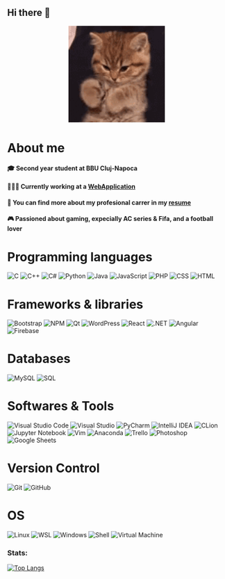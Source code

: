 ## Hi there 👋
<div align="center">
  <img src="https://github.com/edyeftimie/edyeftimie/blob/main/kitten-waving.gif"  width="222" />
</div>

<!--
**edyeftimie/edyeftimie** is a ✨ _special_ ✨ repository because its `README.md` (this file) appears on your GitHub profile.
-->

# About me
#### 🎓 Second year student at BBU Cluj-Napoca
#### 👨🏽‍💻 Currently working at a [WebApplication](https://github.com/edyeftimie/WebApp)
#### 📑 You can find more about my profesional carrer in my [resume](https://github.com/edyeftimie/CV/blob/main/CV_Eftimie_Eduard.pdf)
#### 🎮 Passioned about gaming, expecially AC series & Fifa, and a football lover

# Programming languages
![C](https://img.shields.io/badge/C-%2300599C.svg?style=for-the-badge&logo=c&logoColor=white)
![C++](https://img.shields.io/badge/C++-%2300599C.svg?style=for-the-badge&logo=c%2B%2B&logoColor=white)
![C#](https://img.shields.io/badge/C%23-%23239120.svg?style=for-the-badge&logo=c-sharp&logoColor=white)
![Python](https://img.shields.io/badge/Python-%2314354C.svg?style=for-the-badge&logo=python&logoColor=white)
![Java](https://img.shields.io/badge/Java-%23ED8B00.svg?style=for-the-badge&logo=java&logoColor=white)
![JavaScript](https://img.shields.io/badge/JavaScript-%23323330.svg?style=for-the-badge&logo=javascript&logoColor=%23F7DF1E)
![PHP](https://img.shields.io/badge/PHP-%23777BB4.svg?style=for-the-badge&logo=php&logoColor=white)
![CSS](https://img.shields.io/badge/CSS-%231572B6.svg?style=for-the-badge&logo=css3&logoColor=white)
![HTML](https://img.shields.io/badge/HTML-%23E34F26.svg?style=for-the-badge&logo=html5&logoColor=white)

# Frameworks & libraries
![Bootstrap](https://img.shields.io/badge/Bootstrap-%23563D7C.svg?style=for-the-badge&logo=bootstrap&logoColor=white)
![NPM](https://img.shields.io/badge/NPM-%23000000.svg?style=for-the-badge&logo=npm&logoColor=white)
![Qt](https://img.shields.io/badge/Qt-%23217346.svg?style=for-the-badge&logo=Qt&logoColor=white)
![WordPress](https://img.shields.io/badge/WordPress-%23117AC9.svg?style=for-the-badge&logo=WordPress&logoColor=white)
![React](https://img.shields.io/badge/React-%2320232a.svg?style=for-the-badge&logo=react&logoColor=%2361DAFB)
![.NET](https://img.shields.io/badge/.NET-%235C2D91.svg?style=for-the-badge&logo=.net&logoColor=white)
![Angular](https://img.shields.io/badge/Angular-%23DD0031.svg?style=for-the-badge&logo=angular&logoColor=white)
![Firebase](https://img.shields.io/badge/Firebase-FFCA28?style=for-the-badge&logo=firebase&logoColor=black)

# Databases
![MySQL](https://img.shields.io/badge/MySQL-%2300f.svg?style=for-the-badge&logo=mysql&logoColor=white)
![SQL](https://img.shields.io/badge/SQL-%234ea94b.svg?style=for-the-badge&logo=sql&logoColor=white)

# Softwares & Tools
![Visual Studio Code](https://img.shields.io/badge/Visual%20Studio%20Code-007ACC?style=for-the-badge&logo=visual-studio-code&logoColor=white)
![Visual Studio](https://img.shields.io/badge/Visual%20Studio-5C2D91?style=for-the-badge&logo=visual-studio&logoColor=white)
![PyCharm](https://img.shields.io/badge/PyCharm-143?style=for-the-badge&logo=pycharm&logoColor=black&color=black&labelColor=green)
![IntelliJ IDEA](https://img.shields.io/badge/IntelliJIDEA-000000.svg?style=for-the-badge&logo=intellij-idea&logoColor=white)
![CLion](https://img.shields.io/badge/CLion-black?style=for-the-badge&logo=clion&logoColor=white)
![Jupyter Notebook](https://img.shields.io/badge/Jupyter%20Notebook-%23FA0F00.svg?style=for-the-badge&logo=jupyter&logoColor=white)
![Vim](https://img.shields.io/badge/VIM-%2311AB00.svg?style=for-the-badge&logo=vim&logoColor=white)
![Anaconda](https://img.shields.io/badge/Anaconda-44A833?style=for-the-badge&logo=anaconda&logoColor=white)
![Trello](https://img.shields.io/badge/Trello-%23026AA7.svg?style=for-the-badge&logo=Trello&logoColor=white)
![Photoshop](https://img.shields.io/badge/Photoshop-%2331A8FF.svg?style=for-the-badge&logo=Adobe%20Photoshop&logoColor=white)
![Google Sheets](https://img.shields.io/badge/Google%20Sheets-%231A73E8.svg?style=for-the-badge&logo=Google%20Sheets&logoColor=white)

# Version Control
![Git](https://img.shields.io/badge/Git-F05032?style=for-the-badge&logo=git&logoColor=white)
![GitHub](https://img.shields.io/badge/GitHub-181717?style=for-the-badge&logo=github&logoColor=white)

# OS
![Linux](https://img.shields.io/badge/Linux-FCC624?style=for-the-badge&logo=linux&logoColor=black)
![WSL](https://img.shields.io/badge/WSL-0078D6?style=for-the-badge&logo=ubuntu&logoColor=white)
![Windows](https://img.shields.io/badge/Windows-0078D6?style=for-the-badge&logo=windows&logoColor=white)
![Shell](https://img.shields.io/badge/Shell-5391FE?style=for-the-badge&logo=powershell&logoColor=white)
![Virtual Machine](https://img.shields.io/badge/Virtual_Machine-424242?style=for-the-badge&logo=virtualbox&logoColor=white)

### Stats:
[![Top Langs](https://github-readme-stats.vercel.app/api/top-langs/?username=FintinaOlivia&layout=compact&theme=vision-friendly-dark)](https://github.com/edyeftimie/github-readme-stats)
